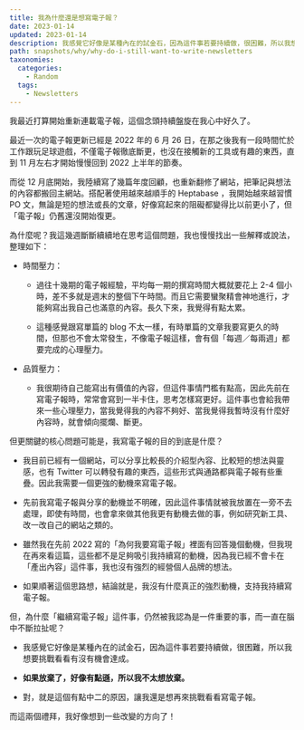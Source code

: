 ```yaml
---
title: 我為什麼還是想寫電子報？
date: 2023-01-14
updated: 2023-01-14
description: 我感覺它好像是某種內在的試金石，因為這件事若要持續做，很困難，所以我想要挑戰看看有沒有機會達成。
path: snapshots/why/why-do-i-still-want-to-write-newsletters
taxonomies:
  categories: 
    - Random
  tags: 
    - Newsletters
---
```


我最近打算開始重新連載電子報，這個念頭持續盤旋在我心中好久了。

最近一次的電子報更新已經是 2022 年的 6 月 26 日，在那之後我有一段時間忙於工作跟玩足球遊戲，不僅電子報徹底斷更，也沒在接觸新的工具或有趣的東西，直到 11 月左右才開始慢慢回到 2022 上半年的節奏。

而從 12 月底開始，我陸續寫了幾篇年度回顧，也重新翻修了網站，把筆記與想法的內容都搬回主網站。搭配著使用越來越順手的 Heptabase ，我開始越來越習慣 PO 文，無論是短的想法或長的文章，好像寫起來的阻礙都變得比以前更小了，但「電子報」仍舊還沒開始復更。

為什麼呢？我這幾週斷斷續續地在思考這個問題，我也慢慢找出一些解釋或說法，整理如下：

* 時間壓力：

  * 過往十幾期的電子報經驗，平均每一期的撰寫時間大概就要花上 2-4 個小時，差不多就是週末的整個下午時間。而且它需要蠻聚精會神地進行，才能夠寫出我自己也滿意的內容。長久下來，我覺得有點太累。

  * 這種感覺跟寫單篇的 blog 不太一樣，有時單篇的文章我要寫更久的時間，但那也不會太常發生，不像電子報這樣，會有個「每週／每兩週」都要完成的心理壓力。

* 品質壓力：

  * 我很期待自己能寫出有價值的內容，但這件事情門檻有點高，因此先前在寫電子報時，常常會寫到一半卡住，思考怎樣寫更好。這件事也會給我帶來一些心理壓力，當我覺得我的內容不夠好、當我覺得我暫時沒有什麼好內容時，就會傾向擺爛、斷更。

但更關鍵的核心問題可能是，我寫電子報的目的到底是什麼？

* 我目前已經有一個網站，可以分享比較長的介紹型內容、比較短的想法與靈感，也有 Twitter 可以轉發有趣的東西，這些形式與通路都與電子報有些重疊。因此我需要一個更強的動機來寫電子報。

* 先前我寫電子報與分享的動機並不明確，因此這件事情就被我放置在一旁不去處理，即使有時間，也會拿來做其他我更有動機去做的事，例如研究新工具、改一改自己的網站之類的。

* 雖然我在先前 2022 寫的「為何我要寫電子報」裡面有回答幾個動機，但我現在再來看這篇，這些都不是足夠吸引我持續寫的動機，因為我已經不會卡在「產出內容」這件事，我也沒有強烈的經營個人品牌的想法。

* 如果順著這個思路想，結論就是，我沒有什麼真正的強烈動機，支持我持續寫電子報。


但，為什麼「繼續寫電子報」這件事，仍然被我認為是一件重要的事，而一直在腦中不斷拉扯呢？

* 我感覺它好像是某種內在的試金石，因為這件事若要持續做，很困難，所以我想要挑戰看看有沒有機會達成。

* **如果放棄了，好像有點遜，所以我不太想放棄。**

* 對，就是這個有點中二的原因，讓我還是想再來挑戰看看寫電子報。

而這兩個禮拜，我好像想到一些改變的方向了！